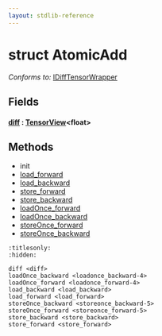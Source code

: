 ```yaml
---
layout: stdlib-reference
---
```


# struct AtomicAdd

*Conforms to:* [IDiffTensorWrapper](../../../interfaces/idifftensorwrapper-015b/index.html)

## Fields

####  <a id="decl-diff"></a>[diff](../diff.html) : [TensorView](../../tensorview-06/index.html)\<float\>

## Methods

* init
* [load\_forward](../load_forward.html)
* [load\_backward](../load_backward.html)
* [store\_forward](../store_forward.html)
* [store\_backward](../store_backward.html)
* [loadOnce\_forward](../loadonce_forward-4.html)
* [loadOnce\_backward](../loadonce_backward-4.html)
* [storeOnce\_forward](../storeonce_forward-5.html)
* [storeOnce\_backward](../storeonce_backward-5.html)


```{toctree}
:titlesonly:
:hidden:

diff <diff>
loadOnce_backward <loadonce_backward-4>
loadOnce_forward <loadonce_forward-4>
load_backward <load_backward>
load_forward <load_forward>
storeOnce_backward <storeonce_backward-5>
storeOnce_forward <storeonce_forward-5>
store_backward <store_backward>
store_forward <store_forward>
```
